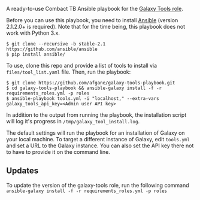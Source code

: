 A ready-to-use Combact TB Ansible playbook for the [Galaxy Tools role][gtr].

Before you can use this playbook, you need to install [Ansible][ans] (version
2.1.2.0+ is required). Note that for the time being, this playbook does not
work with Python 3.x.

    $ git clone --recursive -b stable-2.1 https://github.com/ansible/ansible
    $ pip install ansible/

To use, clone this repo and provide a list of tools to install via
`files/tool_list.yaml` file. Then, run the playbook:

    $ git clone https://github.com/afgane/galaxy-tools-playbook.git
    $ cd galaxy-tools-playbook && ansible-galaxy install -f -r requirements_roles.yml -p roles
    $ ansible-playbook tools.yml -i "localhost," --extra-vars galaxy_tools_api_key=<Admin user API key>

In addition to the output from running the playbook, the installation script
will log it's progress in `/tmp/galaxy_tool_install.log`.

The default settings will run the playbook for an installation of Galaxy on
your local machine. To target a different instance of Galaxy, edit `tools.yml`
and set a URL to the Galaxy instance. You can also set the API key there not
to have to provide it on the command line.

Updates
-------
To update the version of the galaxy-tools role, run the following command
`ansible-galaxy install -f -r requirements_roles.yml -p roles`

[gtr]: https://github.com/galaxyproject/ansible-galaxy-tools
[ans]: http://www.ansible.com/home
